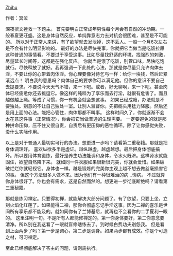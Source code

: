 [Zhihu](https://www.zhihu.com/question/51678149)

作者：冥泣

深夜撰文拯救一下题主。
首先要明白正常成年男性每个月会有自然的冲动期。一般春夏更旺盛。这是身体自然反应，单纯靠意志力去对抗会很困难，甚至是不可能的。
所以对于正常人来讲，有了欲望就去发泄掉，这不丢人。一般一个月6次左右是不会有什么明显影响的。
最好的办法是尽快完事，你就把它当做当是吃饭拉屎这种普通的事情看。不要过于享受这事。比如尽量找舒适的环境，找强烈的刺激，尽量延长时间等，这都是在强化反应。
你就当是饿了吃饭，别管口味，尽快吃饱就行。尽快释放了就好。我再强调一下此处的心法，那就是你尽量只允许肉体去淫，不要让你的心带着肉体淫。你心理要像对待乞丐一样：给你一块钱，然后赶紧滚远点！
明白我的意思吗？肉体自己的要求你可以满足他。但你的意识不要自己去提要求。不要说今天天气不错，来一下吧。或者，好无聊啊，来一下吧。甚至肉体已经疲惫你还去挑逗它。像这样的纯粹为了享乐而去行淫，就很有危害了。而且越做越上瘾。等成了习惯，你一有机会就会想这事。
如果已经成瘾，办法就是不要独处。刻意的不让自己独处一室。让别人监督你。先把瘾头用猛力降服。然后还是用上面的心法。能把心管住，肉体那都不叫事。
这样时间久了，你就逐渐不会太在意这件事（正常情况），你会把它当做普通的生理需要。
一定要避免的就是那种拼命压抑，压不住又很自责，自责后有更压抑的恶性循环。除了让你感觉失败，没什么实际作用。

以上是对于普通人最切实可行的办法。想更进一步吗？请看第二重秘籍。那就是把身体调理好。
喜欢纵欲多半是虚证。越纵越虚，越虚越想。最后把身体彻底搞坏。所以要用体育锻炼，最好是养生功法能调和身体，令水火既济。这样肾水就能固住，欲望自然降下来。
就如同一件衣服如果很新很完美，你就会爱惜。如果破破烂烂你就轻视它。身体也一样。越是锻炼的完美你主观上越不想去做丝毫损害它的事。
但这个方法很多人做不来。因为他们有一种很难治的病…懒病。
不过就算你身体很好了。你也会有需求，这是自然而然的。想更进一步彻底断绝吗？请看第三重秘籍。

那就是练习禅定。只要得初禅，就能解决大部分问题了。有了欲望，只要上坐，立刻火焰化红莲了。如果能得二禅，那你会彻底忘记手淫这事。因为二禅的喜乐是世间所有享乐都不能及的。就如同你有了兰博基尼，就再也不会看你的二手夏利一眼的。
这里注明一句。不是所有人都能修禅定的。第一你身体要好，第二你意念要清净。所以别在我这看了一眼就盲修瞎练去了。到时候白费功夫别怨我。
但是看到上面两步了吗？第一步是调心，第二步是调身。如果两步都有成效。你是个可造之材，可习禅定。

至此已经彻底解决了答主的问题，请则需执行。